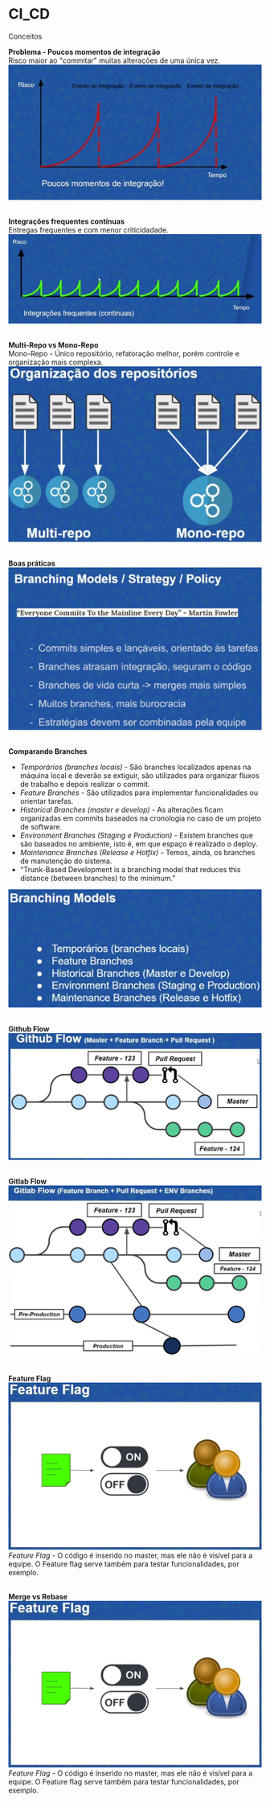 # CI_CD<br>
Conceitos<br>

**Problema - Poucos momentos de integração**<br>
Risco maior ao "commitar" muitas alterações de uma única vez.<br>
<img src="https://github.com/fabiokerber/CI_CD/blob/main/img/030120221105.png">
<br />
<br />

**Integrações frequentes contínuas**<br>
Entregas frequentes e com menor criticidadade.<br>
<img src="https://github.com/fabiokerber/CI_CD/blob/main/img/030120221107.png">
<br />
<br />

**Multi-Repo vs Mono-Repo**<br>
Mono-Repo - Único repositório, refatoração melhor, porém controle e organização mais complexa.<br>
<img src="https://github.com/fabiokerber/CI_CD/blob/main/img/030120221111.png">
<br />
<br />

**Boas práticas**<br>
<img src="https://github.com/fabiokerber/CI_CD/blob/main/img/030120221119.jpg">
<br />
<br />

**Comparando Branches**<br>
- *Temporários (branches locais)* - São branches localizados apenas na máquina local e deverão se extiguir, são utilizados para organizar fluxos de trabalho e depois realizar o commit.<br>
- *Feature Branches* - São utilizados para implementar funcionalidades ou orientar tarefas.<br>
- *Historical Branches (master e develop)* - As alterações ficam organizadas em commits baseados na cronologia no caso de um projeto de software.<br>
- *Environment Branches (Staging e Production)* - Existem branches que são baseados no ambiente, isto é, em que espaço é realizado o deploy.<br>
- *Maintenance Branches (Release e Hotfix)* - Temos, ainda, os branches de manutenção do sistema.<br>
- "Trunk-Based Development is a branching model that reduces this distance (between branches) to the minimum."<br>
<img src="https://github.com/fabiokerber/CI_CD/blob/main/img/030120221135.jpg">
<br />
<br />

**Github Flow**<br>
<img src="https://github.com/fabiokerber/CI_CD/blob/main/img/030120221157.JPG">
<br />
<br />

**Gitlab Flow**<br>
<img src="https://github.com/fabiokerber/CI_CD/blob/main/img/030120221200.JPG">
<br />
<br />

**Feature Flag**<br>
<img src="https://github.com/fabiokerber/CI_CD/blob/main/img/030120221308.JPG">
*Feature Flag* - O código é inserido no master, mas ele não é visível para a equipe. O Feature flag serve também para testar funcionalidades, por exemplo.
<br />
<br />

**Merge vs Rebase**<br>
<img src="https://github.com/fabiokerber/CI_CD/blob/main/img/030120221308.JPG">
*Feature Flag* - O código é inserido no master, mas ele não é visível para a equipe. O Feature flag serve também para testar funcionalidades, por exemplo.
<br />
<br />